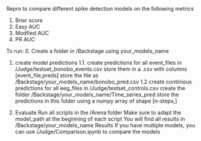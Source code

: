 Repro to compare different spike detection models on the following metrics

1. Brier score
2. Easy AUC
3. Modfied AUC
4. PR AUC

To run:
0. Create a folder in /Backstage using your_models_name

1. create model predictions
1.1. create predictions for all event_files in /Judge/testset_bonobo_events.csv
     store them in a .csv with columns [event_file,preds]
     store the file as /Backstage/your_models_name/bonobo_pred.csv
1.2   create continious predictions for all eeg_files in /Judge/testset_controls.csv
     create the folder /Backstage/your_models_name/Time_series_pred
     store the predictions in this folder using a numpy array of shape [n-steps,]

3. Evaluate
   Run all scripts in the /Arena folder
   Make sure to adapt the model_path at the beginning of each script
   You will find all results in /Backstage/your_models_name Results
   If you have multiple models, you can use /Judge/Comparison.ipynb to compare the models